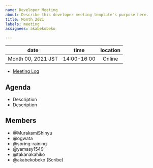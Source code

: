 ```yaml
---
name: Developer Meeting
about: Describe this developer meeting template's purpose here.
title: Month 2021
labels: meeting
assignees: akabekobeko

---
```


|date | time | location|
|:--:|:--:|:--:|
|Month 00, 2021 JST | 14:00-16:00 |Online|

- [Meeting Log]()

## Agenda

- Description
- Description

## Members

- @MurakamiShinyu
- @ogwata
- @spring-raining
- @yamasy1549
- @takanakahiko
- @akabekobeko (Scribe)
